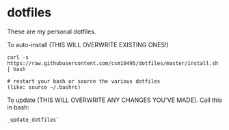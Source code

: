 # dotfiles

These are my personal dotfiles. 

To auto-install (THIS WILL OVERWRITE EXISTING ONES!)

```
curl -s https://raw.githubusercontent.com/csm10495/dotfiles/master/install.sh | bash

# restart your bash or source the various dotfiles
(like: source ~/.bashrc)
```

To update (THIS WILL OVERWRITE ANY CHANGES YOU'VE MADE). Call this in bash:

``
_update_dotfiles`
``
